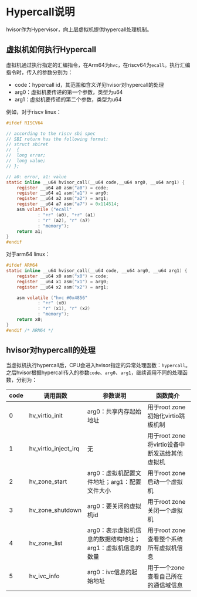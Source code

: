 # Hypercall说明

hvisor作为Hypervisor，向上层虚拟机提供hypercall处理机制。

## 虚拟机如何执行Hypercall

虚拟机通过执行指定的汇编指令，在Arm64为`hvc`，在riscv64为`ecall`。执行汇编指令时，传入的参数分别为：

* code：hypercall id，其范围和含义详见hvisor对hypercall的处理
* arg0：虚拟机要传递的第一个参数，类型为u64
* arg1：虚拟机要传递的第二个参数，类型为u64

例如，对于riscv linux：

```c
#ifdef RISCV64

// according to the riscv sbi spec
// SBI return has the following format:
// struct sbiret
//  {
//  long error;
//  long value;
// };

// a0: error, a1: value
static inline __u64 hvisor_call(__u64 code,__u64 arg0, __u64 arg1) {
	register __u64 a0 asm("a0") = code;
	register __u64 a1 asm("a1") = arg0;
	register __u64 a2 asm("a2") = arg1;
	register __u64 a7 asm("a7") = 0x114514;
	asm volatile ("ecall"
	        : "+r" (a0), "+r" (a1)
			: "r" (a2), "r" (a7)
			: "memory");
	return a1;
}
#endif
```

对于arm64 linux：

```c
#ifdef ARM64
static inline __u64 hvisor_call(__u64 code, __u64 arg0, __u64 arg1) {
	register __u64 x0 asm("x0") = code;
	register __u64 x1 asm("x1") = arg0;
	register __u64 x2 asm("x2") = arg1;

	asm volatile ("hvc #0x4856"
	        : "+r" (x0)
			: "r" (x1), "r" (x2)
			: "memory");
	return x0;
}
#endif /* ARM64 */
```

## hvisor对hypercall的处理

当虚拟机执行hypercall后，CPU会进入hvisor指定的异常处理函数：`hypercall`。之后hvisor根据hypercall传入的参数`code`、`arg0`、`arg1`，继续调用不同的处理函数，分别为：

| code | 调用函数             | 参数说明                                                   | 函数简介                                      |
| ---- | -------------------- | ---------------------------------------------------------- | --------------------------------------------- |
| 0    | hv_virtio_init       | arg0：共享内存起始地址                                     | 用于root zone初始化virtio跳板机制             |
| 1    | hv_virtio_inject_irq | 无                                                         | 用于root zone将virtio设备中断发送给其他虚拟机 |
| 2    | hv_zone_start        | arg0：虚拟机配置文件地址；arg1：配置文件大小               | 用于root zone启动一个虚拟机                   |
| 3    | hv_zone_shutdown     | arg0：要关闭的虚拟机id                                     | 用于root zone关闭一个虚拟机                   |
| 4    | hv_zone_list         | arg0：表示虚拟机信息的数据结构地址；arg1：虚拟机信息的数量 | 用于root zone查看整个系统所有虚拟机信息       |
| 5    | hv_ivc_info          | arg0：ivc信息的起始地址                                    | 用于一个zone查看自己所在的通信域信息          |



